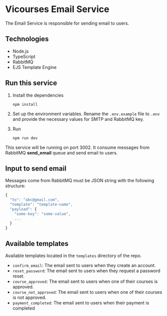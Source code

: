 
# Vicourses Email Service

The Email Service is responsible for sending email to users. 

## Technologies
 - Node.js
 - TypeScript
 - RabbitMQ
 - EJS Template Engine


## Run this service

1. Install the dependencies
   ```shell
   npm install
   ```

2. Set up the environment variables. Rename the `.env.example` file to `.env` and provide the necessary values for SMTP and RabbitMQ key.

3. Run
   ```shell
   npm run dev
   ```
This service will be running on port 3002. It consume messages from RabbitMQ **send_email** queue and send email to users.
    
## Input to send email

Messages come from RabbitMQ must be JSON string with the following structure: 

```javascript
{
  "to": "abc@gmail.com",
  "template": "template-name",
  "payload": {
    "some-key": "some-value",
    ...
  }
}
```


## Available templates
Available templates located in the `templates` directory of the repo.
- `confirm_email`: The email sent to users when they create an account.
- `reset_password`: The email sent to users when they request a password reset.
- `course_approved`: The email sent to users when one of their courses is approved.
- `course_not_approved`: The email sent to users when one of their courses is not approved.
- `payment_completed`: The email sent to users when their payment is completed